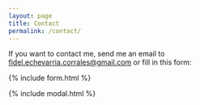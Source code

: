 ```yaml
---
layout: page
title: Contact
permalink: /contact/
---
```




If you want to contact me, send me an email to [fidel.echevarria.corrales@gmail.com](mailto:{{site.email}}) or fill in this form:

{% include form.html %}

{% include modal.html %}
